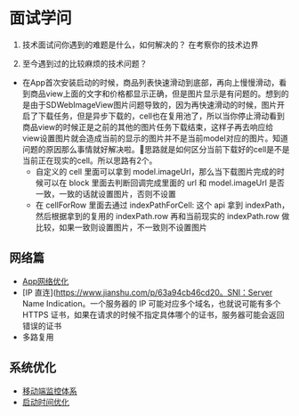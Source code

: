 # 面试学问

1. 技术面试问你遇到的难题是什么，如何解决的？
在考察你的技术边界

2. 至今遇到过的比较麻烦的技术问题？

- 在App首次安装启动的时候，商品列表快速滑动到底部，再向上慢慢滑动，看到商品view上面的文字和价格都显示正确，但是图片显示是有问题的。想到的是由于SDWebImageView图片问题导致的，因为再快速滑动的时候，图片开启了下载任务，但是异步下载的，cell也在复用池了，所以当你停止滑动看到商品view的时候正是之前的其他的图片任务下载结束，这样子再去响应给view设置图片就会造成当前的显示的图片并不是当前model对应的图片。知道问题的原因那么事情就好解决啦。思路就是如何区分当前下载好的cell是不是当前正在现实的cell。所以思路有2个。
  - 自定义的 cell 里面可以拿到 model.imageUrl，那么当下载图片完成的时候可以在 block 里面去判断回调完成里面的 url 和 model.imageUrl 是否一致，一致的话就设置图片，否则不设置
  - 在 cellForRow 里面去通过 indexPathForCell: 这个 api 拿到 indexPath，然后根据拿到的复用的 indexPath.row 再和当前现实的 indexPath.row 做比较，如果一致则设置图片，不一致则不设置图片


## 网络篇

- [App网络优化](https://blog.cnbang.net/tech/3531/)
- [IP 直连](https://www.jianshu.com/p/63a94cb46cd20。SNI：Server Name Indication。一个服务器的 IP 可能对应多个域名，也就说可能有多个 HTTPS 证书，如果在请求的时候不指定具体哪个的证书，服务器可能会返回错误的证书
- 多路复用
  

## 系统优化

- [移动端监控体系](https://www.jianshu.com/p/8123fc17fe0e)
- [启动时间优化](http://yulingtianxia.com/blog/2016/10/30/Optimizing-App-Startup-Time/)
